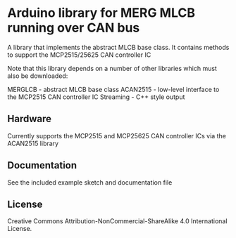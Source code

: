 
# Arduino library for MERG MLCB running over CAN bus

A library that implements the abstract MLCB base class. It contains methods to support the MCP2515/25625 CAN controller IC

Note that this library depends on a number of other libraries which must also be downloaded:

MERGLCB 		- abstract MLCB base class
ACAN2515		- low-level interface to the MCP2515 CAN controller IC
Streaming		- C++ style output

## Hardware

Currently supports the MCP2515 and MCP25625 CAN controller ICs via the ACAN2515 library

## Documentation

See the included example sketch and documentation file

## License

Creative Commons Attribution-NonCommercial-ShareAlike 4.0 International License.

